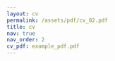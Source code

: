```yaml
---
layout: cv
permalink: /assets/pdf/cv_02.pdf
title: cv
nav: true
nav_order: 2
cv_pdf: example_pdf.pdf
---
```

